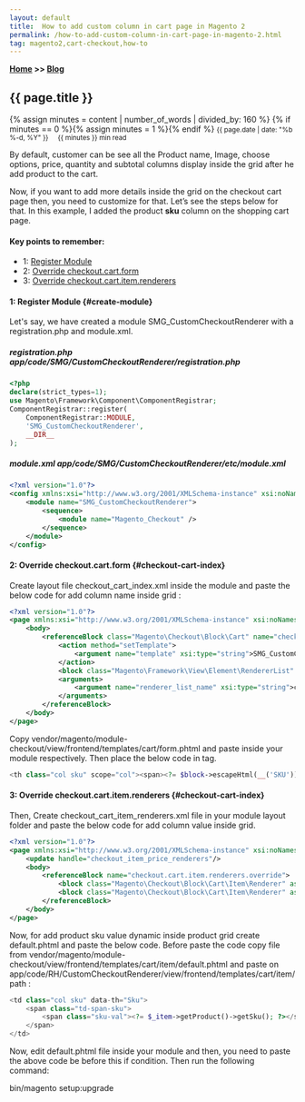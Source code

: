 ```yaml
---
layout: default
title:  How to add custom column in cart page in Magento 2
permalink: /how-to-add-custom-column-in-cart-page-in-magento-2.html
tag: magento2,cart-checkout,how-to
---
```

**[Home](https://supravatm.github.io/) >> [Blog](/blogs.html)**

##  {{ page.title }}
{% assign minutes = content | number_of_words | divided_by: 160 %}
{% if minutes == 0 %}{% assign minutes = 1 %}{% endif %}
<small>
    <i class="fa-regular fa-calendar"></i> {{ page.date | date: "%b %-d, %Y" }}  &nbsp; &nbsp;
    <i class="fa-regular fa-clock"></i> {{ minutes }} min read
</small>

<p>
By default, customer can be see all the Product name, Image, choose options, price, quantity and subtotal columns display inside the grid after he add product to the cart.
</p>
<p>
Now, if you want to add more details inside the grid on the checkout cart page then, you need to customize for that. Let’s see the steps below for that. In this example, I added the product <strong>sku</strong> column on the shopping cart page.
</p>

#### Key points to remember:

- 1: [Register Module](#create-module)
- 2: [Override <span class="inlinecode">checkout.cart.form</span>](#checkout-cart-index)
- 3: [Override <span class="inlinecode">checkout.cart.item.renderers</span>](#checkout-cart-item-renderers)


#### 1: Register Module {#create-module}
<p>Let's say, we have created a module <span class="inlinecode">SMG_CustomCheckoutRenderer</span> with a <span class="inlinecode">registration.php</span> and <span class="inlinecode">module.xml</span>.</p>

##### registration.php <span class="inlinecode">app/code/SMG/CustomCheckoutRenderer/registration.php</span>

```php
<?php
declare(strict_types=1);
use Magento\Framework\Component\ComponentRegistrar;
ComponentRegistrar::register(
    ComponentRegistrar::MODULE,
    'SMG_CustomCheckoutRenderer',
    __DIR__
);
```

##### module.xml <span class="inlinecode">app/code/SMG/CustomCheckoutRenderer/etc/module.xml </span>

```xml
<?xml version="1.0"?>
<config xmlns:xsi="http://www.w3.org/2001/XMLSchema-instance" xsi:noNamespaceSchemaLocation="urn:magento:framework:Module/etc/module.xsd">
    <module name="SMG_CustomCheckoutRenderer">
        <sequence>
            <module name="Magento_Checkout" />
        </sequence>
    </module>
</config>
```

#### 2: Override <span class="inlinecode">checkout.cart.form</span> {#checkout-cart-index}

Create layout file <span class="inlinecode">checkout_cart_index.xml</span> inside the module and paste the below code for add column name inside grid :

```xml
<?xml version="1.0"?>
<page xmlns:xsi="http://www.w3.org/2001/XMLSchema-instance" xsi:noNamespaceSchemaLocation="urn:magento:framework:View/Layout/etc/page_configuration.xsd">
    <body>
        <referenceBlock class="Magento\Checkout\Block\Cart" name="checkout.cart.form">
            <action method="setTemplate">
                <argument name="template" xsi:type="string">SMG_CustomCheckoutRenderer::cart/form.phtml</argument>
            </action>
            <block class="Magento\Framework\View\Element\RendererList" name="checkout.cart.item.renderers.override" as="renderer.list.custom"/>
            <arguments>
                <argument name="renderer_list_name" xsi:type="string">checkout.cart.item.renderers.override</argument>
            </arguments>
        </referenceBlock>
    </body>
</page>
```

Copy <span class="inlinecode">vendor/magento/module-checkout/view/frontend/templates/cart/form.phtml</span> and paste inside your module respectively. Then place the below code in <th> tag.

```php
<th class="col sku" scope="col"><span><?= $block->escapeHtml(__('SKU')) ?></span></th>
```

#### 3: Override <span class="inlinecode">checkout.cart.item.renderers</span> {#checkout-cart-index}

Then, Create <span class="inlinecode">checkout_cart_item_renderers.xml</span> file in your module layout folder and paste the below code for add column value inside grid.

```xml
<?xml version="1.0"?>
<page xmlns:xsi="http://www.w3.org/2001/XMLSchema-instance" xsi:noNamespaceSchemaLocation="urn:magento:framework:View/Layout/etc/page_configuration.xsd">
    <update handle="checkout_item_price_renderers"/>
    <body>
        <referenceBlock name="checkout.cart.item.renderers.override">
            <block class="Magento\Checkout\Block\Cart\Item\Renderer" as="default" template="SMG_CustomCheckoutRenderer::cart/item/default.phtml" />
            <block class="Magento\Checkout\Block\Cart\Item\Renderer" as="simple" template="SMG_CustomCheckoutRenderer::cart/item/default.phtml" />
        </referenceBlock>
    </body>
</page>
```
<p>Now, for add product sku value dynamic inside product grid create default.phtml and paste the below code. Before paste the code copy file from <span class="inlinecode">vendor/magento/module-checkout/view/frontend/templates/cart/item/default.phtml</span> and paste on <span class="inlinecode">app/code/RH/CustomCheckoutRenderer/view/frontend/templates/cart/item/</span> path : </p>

```php
<td class="col sku" data-th="Sku">
    <span class="td-span-sku">
        <span class="sku-val"><?= $_item->getProduct()->getSku(); ?></span>
    </span>
</td>
```
Now, edit <span class="inlinecode">default.phtml</span> file inside your module and then, you need to paste the above code be before <span class="inlinecode"><?php if ($canApplyMsrp) :?></span> this if condition. 
Then run the following command:

<span class="inlinecode">bin/magento setup:upgrade</span>